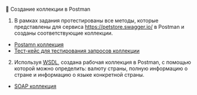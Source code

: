   🔗 Создание коллекции в Postman

1) В рамках задания протестированы все методы, которые представлены для сервиса https://petstore.swagger.io/ в Postman и созданы соответствующие коллекции.
 <ul>
<li>  <a href="https://www.postman.com/warped-capsule-52986/workspace/my-workspace/collection/28780475-9c42b17b-d277-4555-84b5-db2fe3b35c9f?action=share&creator=28780475">Postamn коллекция</a>  </li>
<li>  <a href="https://docs.google.com/spreadsheets/d/1PcGoOAfG9LZN4Mtg7xjMj1iZddRuiUP0iaLNQgRtofk/edit#gid=33207342"> Тест-кейс для тестирования запросов коллекции </a>   </li>
</ul>

2) Используя <a href="http://webservices.oorsprong.org/websamples.countryinfo/CountryInfoService.wso?WSDL">WSDL</a>, создана рабочая коллекция в Postman, с помощью которой можно определить: валюту страны, полную информацию о стране и информацию о языке конкретной страны.
 <ul>
<li> 
  <a href="https://www.postman.com/warped-capsule-52986/workspace/my-workspace/collection/28780475-2732471b-d503-44a9-8f4a-8f1dc410dcd4?action=share&creator=28780475">SOAP коллекция</a> 
</li>
</ul>
